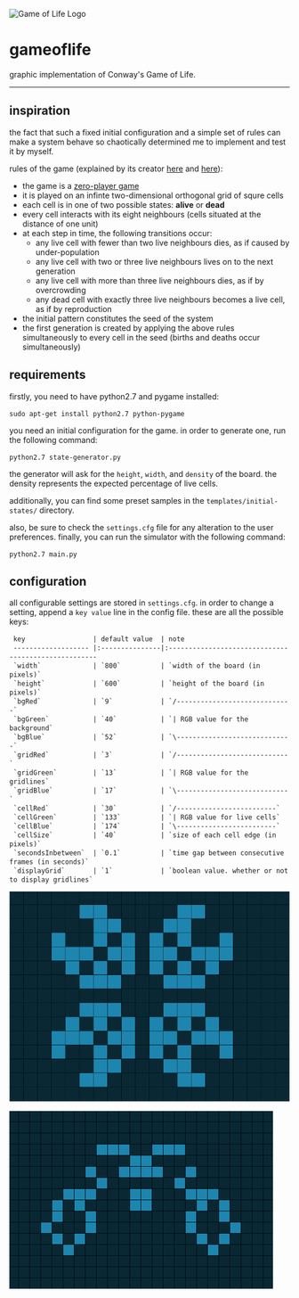 ![Game of Life Logo](http://i.imgur.com/FOG2tBV.png)
# gameoflife
graphic implementation of Conway's Game of Life.

<hr>

## inspiration
the fact that such a fixed initial configuration and a simple set of rules can make a system behave so chaotically determined me to implement and test it by myself.

rules of the game (explained by its creator [here](https://www.youtube.com/watch?v=R9Plq-D1gEk) and [here](https://www.youtube.com/watch?v=E8kUJL04ELA)):
* the game is a [zero-player game](http://en.wikipedia.org/wiki/Zero-player_game)
* it is played on an infinte two-dimensional orthogonal grid of squre cells
* each cell is in one of two possible states: **alive** or **dead**
* every cell interacts with its eight neighbours (cells situated at the distance of one unit)
* at each step in time, the following transitions occur:
    * any live cell with fewer than two live neighbours dies, as if caused by under-population
    * any live cell with two or three live neighbours lives on to the next generation
    * any live cell with more than three live neighbours dies, as if by overcrowding
    * any dead cell with exactly three live neighbours becomes a live cell, as if by reproduction
* the initial pattern constitutes the seed of the system
* the first generation is created by applying the above rules simultaneously to every cell in the seed (births and deaths occur simultaneously)

## requirements

firstly, you need to have python2.7 and pygame installed:
```console
sudo apt-get install python2.7 python-pygame
```

you need an initial configuration for the game. in order to generate one, run the following command:
```console
python2.7 state-generator.py
```
the generator will ask for the `height`, `width`, and `density` of the board. the density represents the expected percentage of live cells.

additionally, you can find some preset samples in the `templates/initial-states/` directory.

also, be sure to check the `settings.cfg` file for any alteration to the user preferences.
finally, you can run the simulator with the following command:
```console
python2.7 main.py
```

## configuration

all configurable settings are stored in `settings.cfg`.
in order to change a setting, append a `key value` line in the config file.
these are all the possible keys:


     key                 | default value  | note
     ------------------- |:---------------|:----------------------------------------------------
     `width`             | `800`          | `width of the board (in pixels)`
     `height`            | `600`          | `height of the board (in pixels)`
     `bgRed`             | `9`            | `/-----------------------------`
     `bgGreen`           | `40`           | `| RGB value for the background`
     `bgBlue`            | `52`           | `\-----------------------------`
     `gridRed`           | `3`            | `/----------------------------`
     `gridGreen`         | `13`           | `| RGB value for the gridlines`
     `gridBlue`          | `17`           | `\----------------------------`
     `cellRed`           | `30`           | `/-------------------------`
     `cellGreen`         | `133`          | `| RGB value for live cells`
     `cellBlue`          | `174`          | `\-------------------------`
     `cellSize`          | `40`           | `size of each cell edge (in pixels)`
     `secondsInbetween`  | `0.1`          | `time gap between consecutive frames (in seconds)`
     `displayGrid`       | `1`            | `boolean value. whether or not to display gridlines`


![Pulsar](https://raw.githubusercontent.com/harababurel/gameoflife/master/screens/pulsar2.png)

![Weekender](https://raw.githubusercontent.com/harababurel/gameoflife/master/screens/weekender2.png)
